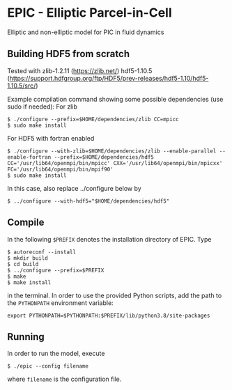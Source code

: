 # EPIC - Elliptic Parcel-in-Cell
Elliptic and non-elliptic model for PIC in fluid dynamics


## Building HDF5 from scratch
Tested with
zlib-1.2.11 (https://zlib.net/)
hdf5-1.10.5 (https://support.hdfgroup.org/ftp/HDF5/prev-releases/hdf5-1.10/hdf5-1.10.5/src/)


Example compilation command showing some possible dependencies (use sudo if needed):
For zlib
```
$ ./configure --prefix=$HOME/dependencies/zlib CC=mpicc
$ sudo make install
```

For HDF5 with fortran enabled
```
$ ./configure --with-zlib=$HOME/dependencies/zlib --enable-parallel --enable-fortran --prefix=$HOME/dependencies/hdf5 CC='/usr/lib64/openmpi/bin/mpicc' CXX='/usr/lib64/openmpi/bin/mpicxx' FC='/usr/lib64/openmpi/bin/mpif90'
$ sudo make install
```

In this case, also replace ../configure below by
```
$ ../configure --with-hdf5="$HOME/dependencies/hdf5"
```

## Compile
In the following `$PREFIX` denotes the installation directory of EPIC.
Type
```
$ autoreconf --install
$ mkdir build
$ cd build
$ ../configure --prefix=$PREFIX
$ make
$ make install
```
in the terminal. In order to use the provided Python scripts, add the path to the `PYTHONPATH` environment
variable:
```
export PYTHONPATH=$PYTHONPATH:$PREFIX/lib/python3.8/site-packages
```

## Running
In order to run the model, execute
```
$ ./epic --config filename
```
where `filename` is the configuration file.

